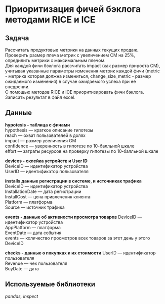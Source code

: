 # Приоритизация фичей бэклога методами RICE и ICE

## Задача  
Рассчитать продуктовые метрики на данных текущих продаж.  
Проверить размер плеча метрик с увеличением CM на 25%, опредилить метрики с максимальным плечом.  
Для каждой фичи бэклога рассчитать impact (как размер прироста CM), учитывая указанные параметры изменения метрик каждой фичи (metric - метрика которая должна измениться, change_size_metric - размер ожидаемого изменения) в случае ожидаемого успеха при её внедрении.  
С помощью методов RICE и ICE приоритизировать фичи бэклога.  
Записать результат в файл excel.  

## Данные

**hypotesis - таблица с фичами**  
hypothesis — краткое описание гипотезы  
reach — охват пользователей в долях  
impact — размер увеличения GM  
confidence — уверенность в гипотезе по 10-балльной шкале  
effort — затраты ресурсов на проверку гипотезы по 10-балльной шкале  

**devices - склейка устройств и User ID**  
DeviceID — идентификатор устройства  
UserID — идентификатор пользователя  

**installs данные регистрации в системе, и источниках трафика**  
DeviceID — идентификатор устройства  
InstallationDate — дата регистрации  
InstallCost — цена привлечения клиента  
Platform — платформа  
Source — источник трафика  

**events - данные об активности просмотра товаров**
DeviceID — идентификатор устройства  
AppPlatform — платформа  
EventDate — дата события  
events — количество просмотров всех товаров за этот день у этого DeviceID  

**checks - данные о покупках и их стоимости**
UserID — идентификатор пользователя  
Revenue — чек пользователя  
BuyDate — дата  

## Используемые библиотеки

*pandas, inspect* 
